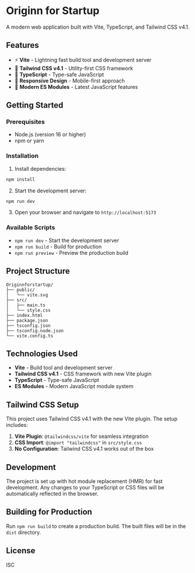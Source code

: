 # Originn for Startup

A modern web application built with Vite, TypeScript, and Tailwind CSS v4.1.

## Features

- ⚡ **Vite** - Lightning fast build tool and development server
- 🎨 **Tailwind CSS v4.1** - Utility-first CSS framework
- 🔷 **TypeScript** - Type-safe JavaScript
- 📱 **Responsive Design** - Mobile-first approach
- 🚀 **Modern ES Modules** - Latest JavaScript features

## Getting Started

### Prerequisites

- Node.js (version 16 or higher)
- npm or yarn

### Installation

1. Install dependencies:
```bash
npm install
```

2. Start the development server:
```bash
npm run dev
```

3. Open your browser and navigate to `http://localhost:5173`

### Available Scripts

- `npm run dev` - Start the development server
- `npm run build` - Build for production
- `npm run preview` - Preview the production build

## Project Structure

```
Originnforstartup/
├── public/
│   └── vite.svg
├── src/
│   ├── main.ts
│   └── style.css
├── index.html
├── package.json
├── tsconfig.json
├── tsconfig.node.json
└── vite.config.ts
```

## Technologies Used

- **Vite** - Build tool and development server
- **Tailwind CSS v4.1** - CSS framework with new Vite plugin
- **TypeScript** - Type-safe JavaScript
- **ES Modules** - Modern JavaScript module system

## Tailwind CSS Setup

This project uses Tailwind CSS v4.1 with the new Vite plugin. The setup includes:

1. **Vite Plugin**: `@tailwindcss/vite` for seamless integration
2. **CSS Import**: `@import "tailwindcss"` in `src/style.css`
3. **No Configuration**: Tailwind CSS v4.1 works out of the box

## Development

The project is set up with hot module replacement (HMR) for fast development. Any changes to your TypeScript or CSS files will be automatically reflected in the browser.

## Building for Production

Run `npm run build` to create a production build. The built files will be in the `dist` directory.

## License

ISC
